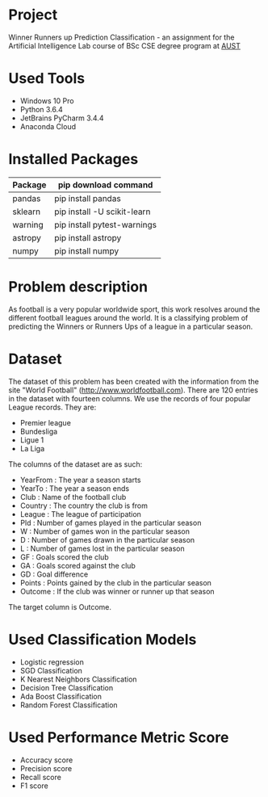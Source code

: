 # Project
Winner Runners up Prediction Classification - an assignment for the Artificial Intelligence Lab course of BSc CSE degree program at [AUST](https://aust.edu/)

# Used Tools
  - Windows 10 Pro
  - Python 3.6.4
  - JetBrains PyCharm 3.4.4
  - Anaconda Cloud
  
# Installed Packages 
| Package | pip download command  |
| ------ | ------ |
| pandas | pip install pandas |
| sklearn | pip install -U scikit-learn |
| warning |pip install pytest-warnings |
| astropy | pip install astropy |
| numpy | pip install numpy |


# Problem description
As football is a very popular worldwide sport, this work resolves around the different football leagues around the world. It is a classifying problem of predicting the Winners or Runners Ups of a league in a particular season.

# Dataset
The dataset of this problem has been created with the information from the site "World Football" (http://www.worldfootball.com). There are 120 entries in the dataset with fourteen columns. We use the records of four popular League records. They are:
* Premier league
* Bundesliga
* Ligue 1
* La Liga

The columns of the dataset are as such:
* YearFrom : The year a season starts
* YearTo : The year a season ends
* Club : Name of the football club
* Country : The country the club is from
* League : The league of participation
* Pld : Number of games played in the particular season
* W : Number of games won in the particular season
* D : Number of games drawn in the particular season
* L : Number of games lost in the particular season
* GF : Goals scored the club
* GA : Goals scored against the club
* GD : Goal difference
* Points : Points gained by the club in the particular season
* Outcome : If the club was winner or runner up that season

The target column is Outcome.

# Used Classification Models
* Logistic regression
* SGD Classification
* K Nearest Neighbors Classification
* Decision Tree Classification
* Ada Boost Classification
* Random Forest Classification

# Used Performance Metric Score
* Accuracy score
* Precision score
* Recall score
* F1 score
